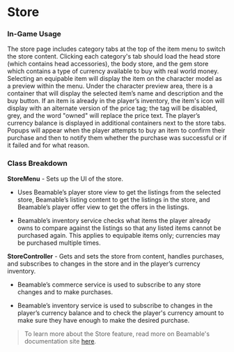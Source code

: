 # Store

### In-Game Usage

The store page includes category tabs at the top of the item menu to switch the store content. Clicking each category's tab should load the head store (which contains head accessories), the body store, and the gem store which contains a type of currency available to buy with real world money. Selecting an equipable item will display the item on the character model as a preview within the menu. Under the character preview area, there is a container that will display the selected item’s name and description and the buy button. If an item is already in the player’s inventory, the item's icon will display with an alternate version of the price tag; the tag will be disabled, grey, and the word "owned" will replace the price text. The player’s currency balance is displayed in additional containers next to the store tabs. Popups will appear when the player attempts to buy an item to confirm their purchase and then to notify them whether the purchase was successful or if it failed and for what reason.

### Class Breakdown

**StoreMenu** - Sets up the UI of the store.

- Uses Beamable’s player store view to get the listings from the selected store, Beamable’s listing content to get the listings in the store, and Beamable’s player offer view to get the offers in the listings.

- Beamable’s inventory service checks what items the player already owns to compare against the listings so that any listed items cannot be purchased again. This applies to equipable items only; currencies may be purchased multiple times.

**StoreController** - Gets and sets the store from content, handles purchases, and subscribes to changes in the store and in the player’s currency inventory.

- Beamable’s commerce service is used to subscribe to any store changes and to make purchases.

- Beamable’s inventory service is used to subscribe to changes in the player’s currency balance and to check the player's currency amount to make sure they have enough to make the desired purchase.


> To learn more about the Store feature, read more on Beamable's documentation site [here](https://docs.beamable.com/docs/stores-feature-overview).
